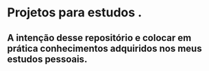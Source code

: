 # Projetos para estudos .

## A intenção desse repositório e colocar em prática conhecimentos adquiridos nos meus estudos pessoais.
